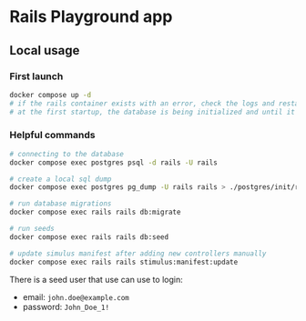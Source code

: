 # Rails Playground app

## Local usage

### First launch

```bash
docker compose up -d
# if the rails container exists with an error, check the logs and restart it
# at the first startup, the database is being initialized and until it's done, rails won't be able to connect to it
```

### Helpful commands

```bash
# connecting to the database
docker compose exec postgres psql -d rails -U rails

# create a local sql dump
docker compose exec postgres pg_dump -U rails rails > ./postgres/init/rails.sql

# run database migrations
docker compose exec rails rails db:migrate

# run seeds
docker compose exec rails rails db:seed

# update simulus manifest after adding new controllers manually
docker compose exec rails rails stimulus:manifest:update
```

There is a seed user that use can use to login:
- email: `john.doe@example.com`
- password: `John_Doe_1!`